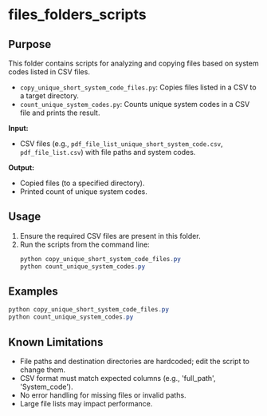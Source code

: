 # files_folders_scripts

## Purpose
This folder contains scripts for analyzing and copying files based on system codes listed in CSV files.
- `copy_unique_short_system_code_files.py`: Copies files listed in a CSV to a target directory.
- `count_unique_system_codes.py`: Counts unique system codes in a CSV file and prints the result.

**Input:**
- CSV files (e.g., `pdf_file_list_unique_short_system_code.csv`, `pdf_file_list.csv`) with file paths and system codes.

**Output:**
- Copied files (to a specified directory).
- Printed count of unique system codes.

## Usage
1. Ensure the required CSV files are present in this folder.
2. Run the scripts from the command line:
   ```powershell
   python copy_unique_short_system_code_files.py
   python count_unique_system_codes.py
   ```

## Examples
```powershell
python copy_unique_short_system_code_files.py
python count_unique_system_codes.py
```

## Known Limitations
- File paths and destination directories are hardcoded; edit the script to change them.
- CSV format must match expected columns (e.g., 'full_path', 'System_code').
- No error handling for missing files or invalid paths.
- Large file lists may impact performance.
